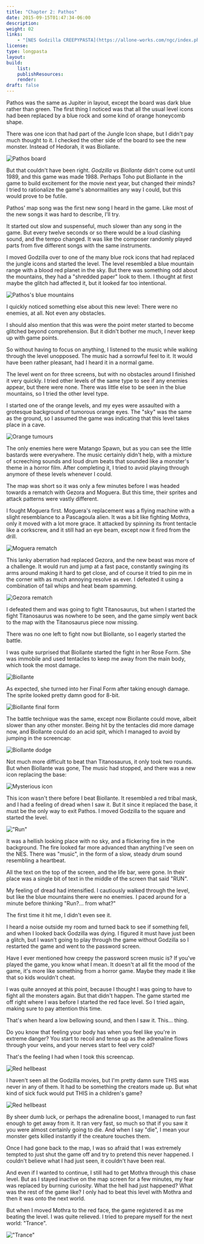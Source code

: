 ```yaml
---
title: "Chapter 2: Pathos"
date: 2015-09-15T01:47:34-06:00
description:
weight: 02
links:
    - "[NES Godzilla CREEPYPASTA](https://allone-works.com/ngc/index.php/2015/06/09/chapter-1-earth-mars/)"
license:
type: longpasta
layout:
build:
    list:
    publishResources:
    render:
draft: false
---
```


<section>

Pathos was the same as Jupiter in layout, except the board was dark blue rather
than green. The first thing I noticed was that all the usual level icons had been
replaced by a blue rock and some kind of orange honeycomb shape.

There was one icon that had part of the Jungle Icon shape, but I didn't pay much
thought to it. I checked the other side of the board to see the new monster.
Instead of Hedorah, it was Biollante.

![Pathos board](pathos-board.png)

But that couldn't have been right. *Godzilla vs Biollante* didn't come out until
1989, and this game was made 1988. Perhaps Toho put Biollante in the game to build
excitement for the movie next year, but changed their minds? I tried to rationalize
the game's abnormalities any way I could, but this would prove to be futile.

Pathos' map song was the first new song I heard in the game. Like most of the new
songs it was hard to describe, I'll try.

It started out slow and suspenseful, much slower than any song in the game. But
every twelve seconds or so there would be a loud clashing sound, and the tempo
changed. It was like the composer randomly played parts from five different songs
with the same instruments.

I moved Godzilla over to one of the many blue rock icons that had replaced the
jungle icons and started the level. The level resembled a blue mountain range
with a blood red planet in the sky. But there was something odd about the
mountains, they had a "shredded paper" look to them. I thought at first maybe the
glitch had affected it, but it looked far too intentional.

![Pathos's blue mountains](blue-mountains.png)

I quickly noticed something else about this new level: There were no enemies, at
all. Not even any obstacles.

I should also mention that this was were the point meter started to become glitched
beyond comprehension. But it didn't bother me much, I never keep up with game
points.

So without having to focus on anything, I listened to the music while walking
through the level unopposed. The music had a sorrowful feel to it. It would have
been rather pleasant, had I heard it in a normal game.

The level went on for three screens, but with no obstacles around I finished it
very quickly. I tried other levels of the same type to see if any enemies appear,
but there were none. There was little else to be seen in the blue mountains,
so I tried the other level type.

I started one of the orange levels, and my eyes were assaulted with a grotesque
background of tumorous orange eyes. The "sky" was the same as the ground, so I
assumed the game was indicating that this level takes place in a cave.

![Orange tumours](orange-tumours.png)

The only enemies here were Matango Spawn, but as you can see the little bastards
were everywhere. The music certainly didn't help, with a mixture of screeching
sounds and loud drum beats that sounded like a monster's theme in a horror film.
After completing it, I tried to avoid playing through anymore of these levels
whenever I could.

The map was short so it was only a few minutes before I was headed towards a
rematch with Gezora and Moguera. But this time, their sprites and attack patterns
were vastly different.

I fought Moguera first. Moguera's replacement was a flying machine with a slight
resemblance to a Pascagoula alien. It was a bit like fighting Mothra, only it
moved with a lot more grace. It attacked by spinning its front tentacle like a
corkscrew, and it still had an eye beam, except now it fired from the drill.

![Moguera rematch](moguera-3.png)

This lanky aberration had replaced Gezora, and the new beast was more of a
challenge. It would run and jump at a fast pace, constantly swinging its arms
around making it hard to get close, and of course it tried to pin me in the
corner with as much annoying resolve as ever. I defeated it using a combination
of tail whips and heat beam spamming.

![Gezora rematch](gezora-3.png)

I defeated them and was going to fight Titanosaurus, but when I started the fight
Titanosaurus was nowhere to be seen, and the game simply went back to the map with
the Titanosaurus piece now missing.

There was no one left to fight now but Biollante, so I eagerly started the battle.

I was quite surprised that Biollante started the fight in her Rose Form. She was
immobile and used tentacles to keep me away from the main body, which took the
most damage.

![Biollante](biollante-1.png)

As expected, she turned into her Final Form after taking enough damage. The sprite
looked pretty damn good for 8-bit.

![Biollante final form](biollante-2.png)

The battle technique was the same, except now Biollante could move, albeit slower
than any other monster. Being hit by the tentacles did more damage now, and
Biollante could do an acid spit, which I managed to avoid by jumping in the
screencap:

![Biollante dodge](biollante-3.png)

Not much more difficult to beat than Titanosaurus, it only took two rounds. But
when Biollante was gone, The music had stopped, and there was a new icon
replacing the base:

![Mysterious icon](red-board.png)

This icon wasn't there before I beat Biollante. It resembled a red tribal mask,
and I had a feeling of dread when I saw it. But it since it replaced the base,
it must be the only way to exit Pathos. I moved Godzilla to the square and
started the level.

!["Run"](run.png)

It was a hellish looking place with no sky, and a flickering fire in the
background. The fire looked far more advanced than anything I've seen on the NES.
There was "music", in the form of a slow, steady drum sound resembling a heartbeat.

All the text on the top of the screen, and the life bar, were gone. In their place
was a single bit of text in the middle of the screen that said "RUN".

My feeling of dread had intensified. I cautiously walked through the level, but
like the blue mountains there were no enemies. I paced around for a minute
before thinking "Run?... from what?"

The first time it hit me, I didn't even see it.

I heard a noise outside my room and turned back to see if something fell, and
when I looked back Godzilla was dying. I figured it must have just been a glitch,
but I wasn't going to play through the game without Godzilla so I restarted the
game and went to the password screen.

Have I ever mentioned how creepy the password screen music is? If you've played
the game, you know what I mean. It doesn't at all fit the mood of the game,
it's more like something from a horror game. Maybe they made it like that so
kids wouldn't cheat.

I was quite annoyed at this point, because I thought I was going to have to fight
all the monsters again. But that didn't happen. The game started me off right where
I was before I started the red face level. So I tried again, making sure to pay
attention this time.

That's when heard a low bellowing sound, and then I saw it. This... thing.

Do you know that feeling your body has when you feel like you're in extreme danger?
You start to recoil and tense up as the adrenaline flows through your veins,
and your nerves start to feel very cold?

That's the feeling I had when I took this screencap.

![Red hellbeast](run-2.png)

I haven't seen all the Godzilla movies, but I'm pretty damn sure THIS was never
in any of them. It had to be something the creators made up. But what kind of
sick fuck would put THIS in a children's game?

![Red hellbeast](run-3.png)

By sheer dumb luck, or perhaps the adrenaline boost, I managed to run fast enough
to get away from it. It ran very fast, so much so that if you saw it you were
almost certainly going to die. And when I say "die", I mean your monster gets
killed instantly if the creature touches them.

Once I had gone back to the map, I was so afraid that I was extremely tempted to
just shut the game off and try to pretend this never happened. I couldn't believe
what I had just seen, it couldn't have been real.

And even if I wanted to continue, I still had to get Mothra through this chase
level. But as I stayed inactive on the map screen for a few minutes, my fear
was replaced by burning curiosity. What the hell had just happened? What was
the rest of the game like? I only had to beat this level with Mothra and then
it was onto the next world.

But when I moved Mothra to the red face, the game registered it as me beating
the level. I was quite relieved. I tried to prepare myself for the next world:
"Trance".

!["Trance"](trance.png)

</section>
